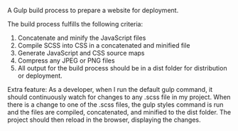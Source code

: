 A Gulp build process to prepare a website for deployment.

The build process fulfills the following criteria:

1. Concatenate and minify the JavaScript files
2. Compile SCSS into CSS in a concatenated and minified file
3. Generate JavaScript and CSS source maps
4. Compress any JPEG or PNG files
5. All output for the build process should be in a dist folder for distribution or deployment.

Extra feature: As a developer, when I run the default gulp command, it should continuously watch for changes to any .scss file in my project. When there is a change to one of the .scss files, the gulp styles command is run and the files are compiled, concatenated, and minified to the dist folder. The project should then reload in the browser, displaying the changes.
